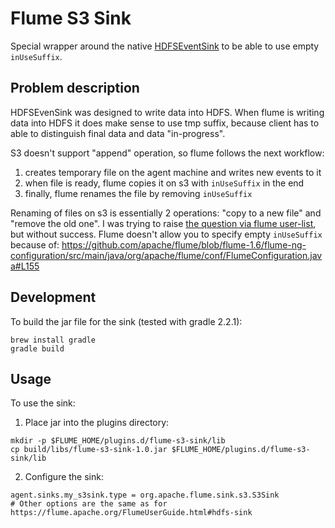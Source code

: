 # Flume S3 Sink

Special wrapper around the native [HDFSEventSink](https://github.com/apache/flume/blob/flume-1.6/flume-ng-sinks/flume-hdfs-sink/src/main/java/org/apache/flume/sink/hdfs/HDFSEventSink.java#L61)
to be able to use empty `inUseSuffix`.

## Problem description

HDFSEvenSink was designed to write data into HDFS.
When flume is writing data into HDFS it does make sense to use tmp suffix,
because client has to able to distinguish final data and data "in-progress".

S3 doesn't support "append" operation, so flume follows the next workflow:

1. creates temporary file on the agent machine and writes new events to it
2. when file is ready, flume copies it on s3 with `inUseSuffix` in the end
3. finally, flume renames the file by removing `inUseSuffix`

Renaming of files on s3 is essentially 2 operations: "copy to a new file" and "remove the old one".
I was trying to raise [the question via flume user-list](http://mail-archives.apache.org/mod_mbox/flume-user/201512.mbox/%3CC9D2085A-D78B-41EA-9077-DD23201A5735@gmail.com%3E),
but without success. Flume doesn't allow you to specify empty `inUseSuffix` because of:
https://github.com/apache/flume/blob/flume-1.6/flume-ng-configuration/src/main/java/org/apache/flume/conf/FlumeConfiguration.java#L155

## Development

To build the jar file for the sink (tested with gradle 2.2.1):
```
brew install gradle
gradle build
```

## Usage

To use the sink:
1) Place jar into the plugins directory:
```
mkdir -p $FLUME_HOME/plugins.d/flume-s3-sink/lib
cp build/libs/flume-s3-sink-1.0.jar $FLUME_HOME/plugins.d/flume-s3-sink/lib
```
2) Configure the sink:
```
agent.sinks.my_s3sink.type = org.apache.flume.sink.s3.S3Sink
# Other options are the same as for https://flume.apache.org/FlumeUserGuide.html#hdfs-sink
```
